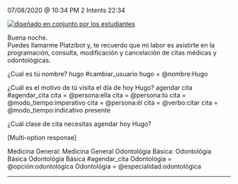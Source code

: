 

07/08/2020 @
10:34
PM
2
Intents
22:34
 
<a href="https://imgur.com/fMUI13D"><img src="https://i.imgur.com/fMUI13Dt.jpg" title="diseñado en conjunto por los estudiantes" /></a>
 
<div class="msgj">Buena noche.</div>
 
<div class="msgj">Puedes llamarme Platzibot y, te recuerdo que mi labor es asistirte en la programación, consulta, modificación y cancelación de citas médicas y odontológicas.</div>
 
¿Cual es tú nombre?
hugo
#cambiar_usuario
hugo = @nombre:Hugo
 
 
¿Cuál es el motivo de tú visita el día de hoy Hugo?
agendar cita
#agendar_cita
cita = @persona:ella
cita = @persona:tú
cita = @modo_tiempo:imperativo
cita = @persona:él
cita = @verbo:citar
cita = @modo_tiempo:indicativo presente
 
¿Cuál clase de cita necesitas agendar hoy Hugo?
 
[Multi-option response]

Medicina General: Medicina General
Odontológia Básica: Odontológia Básica
Odontológia Básica
#agendar_cita
Odontológia = @opción:odontológica
Odontológia = @especialidad:odontológica


---
